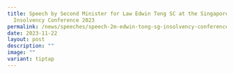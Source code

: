 ```yaml
---
title: Speech by Second Minister for Law Edwin Tong SC at the Singapore
  Insolvency Conference 2023
permalink: /news/speeches/speech-2m-edwin-tong-sg-insolvency-conference-2023/
date: 2023-11-22
layout: post
description: ""
image: ""
variant: tiptap
---
```


